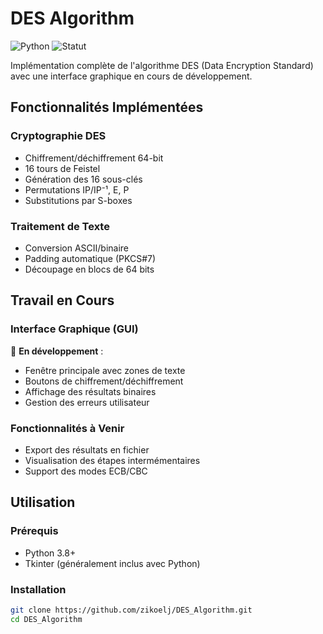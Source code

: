 # DES Algorithm

![Python](https://img.shields.io/badge/Python-3.8+-blue.svg)
![Statut](https://img.shields.io/badge/Statut-En%20développement-yellow.svg)

Implémentation complète de l'algorithme DES (Data Encryption Standard) avec une interface graphique en cours de développement.


## Fonctionnalités Implémentées

### Cryptographie DES
- Chiffrement/déchiffrement 64-bit
- 16 tours de Feistel
- Génération des 16 sous-clés
- Permutations IP/IP⁻¹, E, P
- Substitutions par S-boxes

### Traitement de Texte
- Conversion ASCII/binaire
- Padding automatique (PKCS#7)
- Découpage en blocs de 64 bits

## Travail en Cours

### Interface Graphique (GUI)
🚧 **En développement** :
- Fenêtre principale avec zones de texte
- Boutons de chiffrement/déchiffrement
- Affichage des résultats binaires
- Gestion des erreurs utilisateur

### Fonctionnalités à Venir
- Export des résultats en fichier
- Visualisation des étapes intermémentaires
- Support des modes ECB/CBC

## Utilisation

### Prérequis
- Python 3.8+
- Tkinter (généralement inclus avec Python)

### Installation
```bash
git clone https://github.com/zikoelj/DES_Algorithm.git
cd DES_Algorithm
